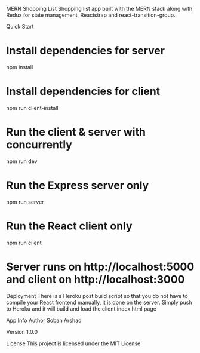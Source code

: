 MERN Shopping List
Shopping list app built with the MERN stack along with Redux for state management, Reactstrap and react-transition-group.

Quick Start
# Install dependencies for server
npm install

# Install dependencies for client
npm run client-install

# Run the client & server with concurrently
npm run dev

# Run the Express server only
npm run server

# Run the React client only
npm run client

# Server runs on http://localhost:5000 and client on http://localhost:3000
Deployment
There is a Heroku post build script so that you do not have to compile your React frontend manually, it is done on the server. Simply push to Heroku and it will build and load the client index.html page

App Info
Author
Soban Arshad

Version
1.0.0

License
This project is licensed under the MIT License
